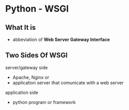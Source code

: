 # Python - WSGI

## What It is

- abbeviation of **Web Server Gateway Interface**

## Two Sides Of WSGI

server/gateway side

- Apache, Nginx or
- application server that comunicate with a web server

application side

- python program or framework


